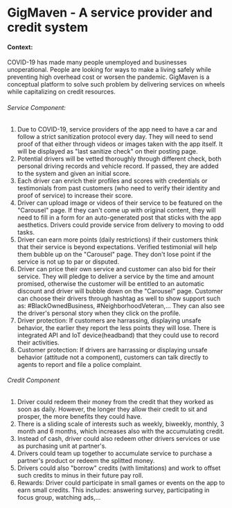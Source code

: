 # GigMaven - A service provider and credit system

#### Context:
COVID-19 has made many people unemployed and businesses unoperational. People are looking for ways to make a living safely while preventing high overhead cost or worsen the pandemic. GigMaven is a conceptual platform to solve such problem by delivering services on wheels while capitalizing on credit resources. 

###### Service Component:
1. Due to COVID-19, service providers of the app need to have a car and follow a strict sanitization protocol every day. They will need to send proof of that either through videos or images taken with the app itself. It will be displayed as "last sanitize check" on their posting page. 
2. Potential drivers will be vetted thoroughly through different check, both personal driving records and vehicle record. If passed, they are added to the system and given an initial score.
3. Each driver can enrich their profiles and scores with credentials or testimonials from past customers (who need to verify their identity and proof of service) to increase their score.
4. Driver can upload image or videos of their service to be featured on the "Carousel" page. If they can't come up with original content, they will need to fill in a form for an auto-generated post that sticks with the app aesthetics. Drivers could provide service from delivery to moving to odd tasks. 
5. Driver can earn more points (daily restrictions) if their customers think that their service is beyond expectations. Verified testimonial will help them bubble up on the "Carousel" page. They don't lose point if the service is not up to par or disputed. 
6. Driver can price their own service and customer can also bid for their service. They will pledge to deliver a service by the time and amount promised, otherwise the customer will be entitled to an automatic discount and driver will bubble down on the "Carousel" page. Customer can choose their drivers through hashtag as well to show support such as: #BlackOwnedBusiness, #NeighborhoodVeteran,... They can also see the driver's personal story when they click on the profile. 
7. Driver protection: If customers are harrassing, displaying unsafe behavior, the earlier they report the less points they will lose. There is integrated API and IoT device(headband) that they could use to record their activities. 
8. Customer protection: If drivers are harrassing or displaying unsafe behavior (attitude not a component), customers can talk directly to agents to report and file a police complaint. 

###### Credit Component
1. Driver could redeem their money from the credit that they worked as soon as daily. However, the longer they allow their credit to sit and prosper, the more benefits they could have. 
2. There is a sliding scale of interests such as weekly, biweekly, monthly, 3 month and 6 months, which increases also with the accumulating credit.
3. Instead of cash, driver could also redeem other drivers services or use as purchasing unit at partner's.
4. Drivers could team up together to accumulate service to purchase a partner's product or redeem the splitted money. 
5. Drivers could also "borrow" credits (with limitations) and work to offset such credits to minus in their future pay roll.
6. Rewards: Driver could participate in small games or events on the app to earn small credits. This includes: answering survey, participating in focus group, watching ads,...

